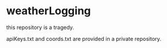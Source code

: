# weatherLogging

this repository is a tragedy.

apiKeys.txt and coords.txt are provided in a private repository.
